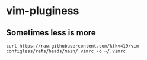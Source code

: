 # vim-pluginess
## Sometimes less is more
`curl https://raw.githubusercontent.com/ktkv419/vim-configless/refs/heads/main/.vimrc -o ~/.vimrc`
